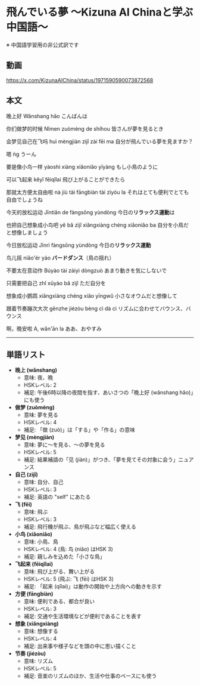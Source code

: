 # 飛んでいる夢 〜Kizuna AI Chinaと学ぶ中国語〜
※ 中国語学習用の非公式訳です

## 動画
https://x.com/KizunaAIChina/status/1971590590073872568

## 本文

晚上好
Wǎnshang hǎo
こんばんは

你们做梦的时候
Nǐmen zuòmèng de shíhou
皆さんが夢を見るとき

会梦见自己在飞吗
huì mèngjiàn zìjǐ zài fēi ma
自分が飛んでいる夢を見ますか？

嗯
ǹg
うーん

要是像小鸟一样
yàoshi xiàng xiǎoniǎo yīyàng
もし小鳥のように

可以飞起来
kěyǐ fēiqǐlai
飛び上がることができたら

那就太方便太自由啦
nà jiù tài fāngbiàn tài zìyóu la
それはとても便利でとても自由でしょうね

今天的放松运动
Jīntiān de fàngsōng yùndòng
今日の**リラックス運動**は

也把自己想象成小鸟吧
yě bǎ zìjǐ xiǎngxiàng chéng xiǎoniǎo ba
自分を小鳥だと想像しましょう

今日放松运动
Jīnrì fàngsōng yùndòng
今日の**リラックス運動**

鸟儿摇
niǎo'ér yáo
**バードダンス**（鳥の揺れ）

不要太在意动作
Búyào tài zàiyì dòngzuò
あまり動きを気にしないで

只需要把自己
zhǐ xūyào bǎ zìjǐ
ただ自分を

想象成小鹦鹉
xiǎngxiàng chéng xiǎo yīngwǔ
小さなオウムだと想像して

跟着节奏蹦次大次
gēnzhe jiézòu bèng cì dà cì
リズムに合わせてバウンス、バウンス

啊，晚安啦
A, wǎn'ān la
ああ、おやすみ

---
## 単語リスト

* **晚上 (wǎnshang)**
    * 意味: 夜、晩
    * HSKレベル: 2
    * 補足: 午後6時以降の夜間を指す、あいさつの「晚上好 (wǎnshang hǎo)」にも使う
* **做梦 (zuòmèng)**
    * 意味: 夢を見る
    * HSKレベル: 4
    * 補足: 「做 (zuò)」は「する」や「作る」の意味
* **梦见 (mèngjiàn)**
    * 意味: 夢に〜を見る、〜の夢を見る
    * HSKレベル: 5
    * 補足: 結果補語の「见 (jiàn)」がつき、「夢を見てその対象に会う」ニュアンス
* **自己 (zìjǐ)**
    * 意味: 自分、自己
    * HSKレベル: 3
    * 補足: 英語の "self" にあたる
* **飞 (fēi)**
    * 意味: 飛ぶ
    * HSKレベル: 3
    * 補足: 飛行機が飛ぶ、鳥が飛ぶなど幅広く使える
* **小鸟 (xiǎoniǎo)**
    * 意味: 小鳥、鳥
    * HSKレベル: 4 (鳥: 鸟 (niǎo) はHSK 3)
    * 補足: 親しみを込めた「小さな鳥」
* **飞起来 (fēiqǐlai)**
    * 意味: 飛び上がる、舞い上がる
    * HSKレベル: 5 (飛ぶ: 飞 (fēi) はHSK 3)
    * 補足: 「起来 (qǐlai)」は動作の開始や上方向への動きを示す
* **方便 (fāngbiàn)**
    * 意味: 便利である、都合が良い
    * HSKレベル: 3
    * 補足: 交通や生活環境などが便利であることを表す
* **想象 (xiǎngxiàng)**
    * 意味: 想像する
    * HSKレベル: 4
    * 補足: 出来事や様子などを頭の中に思い描くこと
* **节奏 (jiézòu)**
    * 意味: リズム
    * HSKレベル: 5
    * 補足: 音楽のリズムのほか、生活や仕事のペースにも使う
